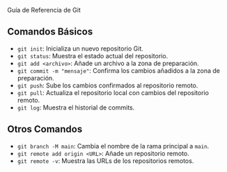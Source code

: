  Guía de Referencia de Git
## Comandos Básicos
- `git init`: Inicializa un nuevo repositorio Git.
- `git status`: Muestra el estado actual del repositorio.
- `git add <archivo>`: Añade un archivo a la zona de preparación.
- `git commit -m "mensaje"`: Confirma los cambios añadidos a la zona de
preparación.
- `git push`: Sube los cambios confirmados al repositorio remoto.
- `git pull`: Actualiza el repositorio local con cambios del
repositorio remoto.
- `git log`: Muestra el historial de commits.
## Otros Comandos
- `git branch -M main`: Cambia el nombre de la rama principal a `main`.
- `git remote add origin <URL>`: Añade un repositorio remoto.
- `git remote -v`: Muestra las URLs de los repositorios remotos.
